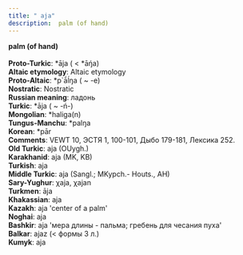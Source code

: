```yaml
---
title: " aja"
description:  palm (of hand)
---
```

<p data-pagefind-weight="0.5">
<strong> palm (of hand)</strong><br><br>
<strong>Proto-Turkic</strong>:  *āja ( < *āŋ́a)<br>
<strong>Altaic etymology</strong>:  Altaic etymology<br>
<strong> Proto-Altaic</strong>:  *p`ā́ĺŋa ( ~ -e)<br>
<strong>Nostratic</strong>:  Nostratic<br>
<strong>Russian meaning</strong>:  ладонь<br>
<strong>Turkic</strong>:  *āja ( ~ -ń-)<br>
<strong>Mongolian</strong>:  *haliga(n)<br>
<strong>Tungus-Manchu</strong>:  *palŋa<br>
<strong>Korean</strong>:  *pār<br>
<strong>Comments</strong>:  VEWT 10, ЭСТЯ 1, 100-101, Дыбо 179-181, Лексика 252.<br>
<strong>Old Turkic</strong>:  aja (OUygh.)<br>
<strong>Karakhanid</strong>:  aja (MK, KB)<br>
<strong>Turkish</strong>:  aja<br>
<strong>Middle Turkic</strong>:  aja (Sangl.; MKypch.- Houts., AH)<br>
<strong>Sary-Yughur</strong>:  χaja, χajan<br>
<strong>Turkmen</strong>:  āja<br>
<strong>Khakassian</strong>:  aja<br>
<strong>Kazakh</strong>:  aja 'center of a palm'<br>
<strong>Noghai</strong>:  aja<br>
<strong>Bashkir</strong>:  aja 'мера длины - пальма; гребень для чесания пуха'<br>
<strong>Balkar</strong>:  ajaz (< формы 3 л.)<br>
<strong>Kumyk</strong>:  aja<br>

</p>
